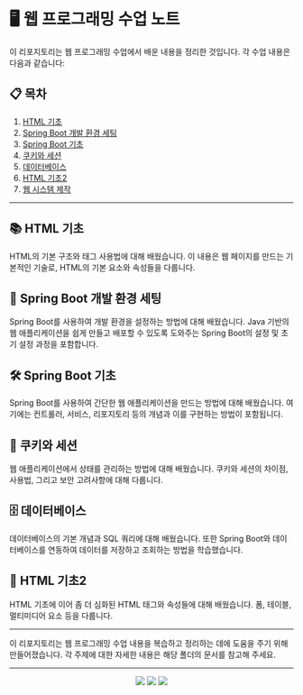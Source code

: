 # 🖥️ 웹 프로그래밍 수업 노트

이 리포지토리는 웹 프로그래밍 수업에서 배운 내용을 정리한 것입니다. 각 수업 내용은 다음과 같습니다:

## 📋 목차

1. [HTML 기초](#html-기초)
2. [Spring Boot 개발 환경 세팅](#spring-boot-개발-환경-세팅)
3. [Spring Boot 기초](#spring-boot-기초)
4. [쿠키와 세션](#쿠키와-세션)
5. [데이터베이스](#데이터베이스)
6. [HTML 기초2](#html-기초2)
7. [웹 시스템 제작](#웹-시스템-제작)

---

## 📚 HTML 기초

HTML의 기본 구조와 태그 사용법에 대해 배웠습니다. 이 내용은 웹 페이지를 만드는 기본적인 기술로, HTML의 기본 요소와 속성들을 다룹니다.

## 🚀 Spring Boot 개발 환경 세팅

Spring Boot를 사용하여 개발 환경을 설정하는 방법에 대해 배웠습니다. Java 기반의 웹 애플리케이션을 쉽게 만들고 배포할 수 있도록 도와주는 Spring Boot의 설정 및 초기 설정 과정을 포함합니다.

## 🛠️ Spring Boot 기초

Spring Boot를 사용하여 간단한 웹 애플리케이션을 만드는 방법에 대해 배웠습니다. 여기에는 컨트롤러, 서비스, 리포지토리 등의 개념과 이를 구현하는 방법이 포함됩니다.

## 🍪 쿠키와 세션

웹 애플리케이션에서 상태를 관리하는 방법에 대해 배웠습니다. 쿠키와 세션의 차이점, 사용법, 그리고 보안 고려사항에 대해 다룹니다.

## 🗄️ 데이터베이스

데이터베이스의 기본 개념과 SQL 쿼리에 대해 배웠습니다. 또한 Spring Boot와 데이터베이스를 연동하여 데이터를 저장하고 조회하는 방법을 학습했습니다.

## 📑 HTML 기초2

HTML 기초에 이어 좀 더 심화된 HTML 태그와 속성들에 대해 배웠습니다. 폼, 테이블, 멀티미디어 요소 등을 다룹니다.

---

이 리포지토리는 웹 프로그래밍 수업 내용을 복습하고 정리하는 데에 도움을 주기 위해 만들어졌습니다. 각 주제에 대한 자세한 내용은 해당 폴더의 문서를 참고해 주세요.

---

<div align="center">
    <img src="https://img.shields.io/badge/HTML-E34F26?style=for-the-badge&logo=html5&logoColor=white">
    <img src="https://img.shields.io/badge/Spring%20Boot-6DB33F?style=for-the-badge&logo=spring-boot&logoColor=white">
    <img src="https://img.shields.io/badge/Database-003B57?style=for-the-badge&logo=database&logoColor=white">
</div>
